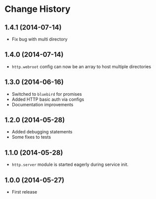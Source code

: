 # Change History

## 1.4.1 (2014-07-14)

* Fix bug with multi directory

## 1.4.0 (2014-07-14)

* `http.webroot` config can now be an array to host multiple directories

## 1.3.0 (2014-06-16)

* Switched to `bluebird` for promises
* Added HTTP basic auth via configs
* Documentation improvements

## 1.2.0 (2014-05-28)

* Added debugging statements
* Some fixes to tests

## 1.1.0 (2014-05-28)

* `http.server` module is started eagerly during service init.

## 1.0.0 (2014-05-27)

* First release
